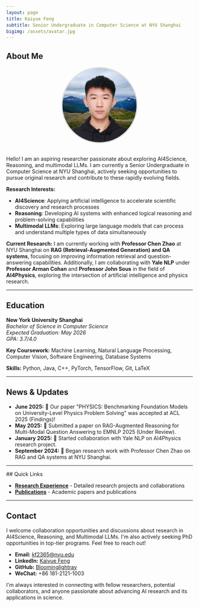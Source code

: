 ```yaml
---
layout: page
title: Kaiyue Feng
subtitle: Senior Undergraduate in Computer Science at NYU Shanghai
bigimg: /assets/avatar.jpg
---
```


## About Me

<div style="text-align: center; margin-bottom: 30px;">
  <img src="/assets/photo.jpg" alt="Kaiyue Feng" style="width: 200px; height: 200px; border-radius: 50%; object-fit: cover; border: 3px solid #ddd;">
</div>

Hello! I am an aspiring researcher passionate about exploring AI4Science, Reasoning, and multimodal LLMs. I am currently a Senior Undergraduate in Computer Science at NYU Shanghai, actively seeking opportunities to pursue original research and contribute to these rapidly evolving fields.

**Research Interests:**
- **AI4Science**: Applying artificial intelligence to accelerate scientific discovery and research processes
- **Reasoning**: Developing AI systems with enhanced logical reasoning and problem-solving capabilities
- **Multimodal LLMs**: Exploring large language models that can process and understand multiple types of data simultaneously

**Current Research:**
I am currently working with **Professor Chen Zhao** at NYU Shanghai on **RAG (Retrieval-Augmented Generation) and QA systems**, focusing on improving information retrieval and question-answering capabilities. Additionally, I am collaborating with **Yale NLP** under **Professor Arman Cohan** and **Professor John Sous** in the field of **AI4Physics**, exploring the intersection of artificial intelligence and physics research.

---

## Education

**New York University Shanghai**  
*Bachelor of Science in Computer Science*  
*Expected Graduation: May 2026*  
*GPA: 3.7/4.0*

**Key Coursework:** Machine Learning, Natural Language Processing, Computer Vision, Software Engineering, Database Systems

**Skills:** Python, Java, C++, PyTorch, TensorFlow, Git, LaTeX

---

## News & Updates

* **June 2025:** 🎉 Our paper "PHYSICS: Benchmarking Foundation Models on University-Level Physics Problem Solving" was accepted at ACL 2025 (Findings)!
* **May 2025:** 📝 Submitted a paper on RAG-Augmented Reasoning for Multi-Modal Question Answering to EMNLP 2025 (Under Review).
* **January 2025:** 🤝 Started collaboration with Yale NLP on AI4Physics research project.
* **September 2024:** 🔬 Began research work with Professor Chen Zhao on RAG and QA systems at NYU Shanghai.

---

<div class="quick-links">
## Quick Links

- **[Research Experience](research.md)** - Detailed research projects and collaborations
- **[Publications](publications.md)** - Academic papers and publications
</div>

---

## Contact

I welcome collaboration opportunities and discussions about research in AI4Science, Reasoning, and Multimodal LLMs. I'm also actively seeking PhD opportunities in top-tier programs. Feel free to reach out!

- **Email:** [kf2365@nyu.edu](mailto:kf2365@nyu.edu)
- **LinkedIn:** [Kaiyue Feng](https://www.linkedin.com/in/kaiyue-feng-4480622b8/)
- **GitHub:** [Bloominglightray](https://github.com/Bloominglightray)
- **WeChat:** +86 181-2121-1003

I'm always interested in connecting with fellow researchers, potential collaborators, and anyone passionate about advancing AI research and its applications in science.